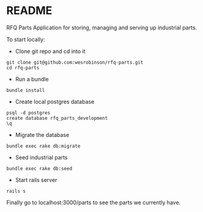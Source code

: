 # README

RFQ Parts Application for storing, managing and serving up industrial parts.

To start locally:

* Clone git repo and cd into it
```
git clone git@github.com:wesrobinson/rfq-parts.git
cd rfq-parts
```
* Run a bundle
```
bundle install
```
* Create local postgres database
```
psql -d postgres
create database rfq_parts_development
\q
```
* Migrate the database
```
bundle exec rake db:migrate
```
* Seed industrial parts
```
bundle exec rake db:seed
```
* Start rails server
```
rails s
```
Finally go to localhost:3000/parts to see the parts we currently have.
